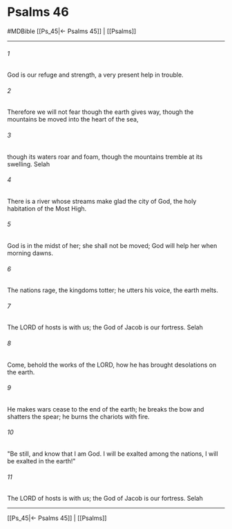 # Psalms 46
#MDBible
[[Ps_45|← Psalms 45]] | [[Psalms]]

***

###### 1 

God is our refuge and strength, a very present help in trouble. 

###### 2 

Therefore we will not fear though the earth gives way, though the mountains be moved into the heart of the sea, 

###### 3 

though its waters roar and foam, though the mountains tremble at its swelling. Selah 

###### 4 

There is a river whose streams make glad the city of God, the holy habitation of the Most High. 

###### 5 

God is in the midst of her; she shall not be moved; God will help her when morning dawns. 

###### 6 

The nations rage, the kingdoms totter; he utters his voice, the earth melts. 

###### 7 

The LORD of hosts is with us; the God of Jacob is our fortress. Selah 

###### 8 

Come, behold the works of the LORD, how he has brought desolations on the earth. 

###### 9 

He makes wars cease to the end of the earth; he breaks the bow and shatters the spear; he burns the chariots with fire. 

###### 10 

"Be still, and know that I am God. I will be exalted among the nations, I will be exalted in the earth!" 

###### 11 

The LORD of hosts is with us; the God of Jacob is our fortress. Selah 

***

[[Ps_45|← Psalms 45]] | [[Psalms]]

